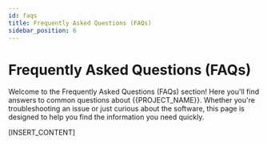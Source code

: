 ```yaml
---
id: faqs
title: Frequently Asked Questions (FAQs)
sidebar_position: 6
---
```


# Frequently Asked Questions (FAQs)

Welcome to the Frequently Asked Questions (FAQs) section! Here you'll find answers to common questions about {{PROJECT_NAME}}. Whether you're troubleshooting an issue or just curious about the software, this page is designed to help you find the information you need quickly.

[INSERT_CONTENT]
